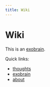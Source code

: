 ```yaml
---
title: Wiki
---
```


# Wiki

This is an [exobrain].

Quick links:
  - [thoughts]
  - [exobrain]
  - [about]

[exobrain]: exobrain.md
[thoughts]: thoughts/_index.md
[about]: about.md
